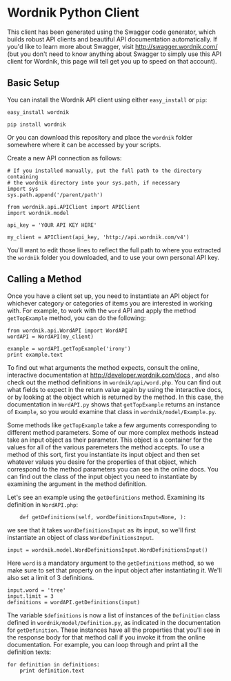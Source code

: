 Wordnik Python Client
==========
This client has been generated using the Swagger code generator, which builds robust API clients and beautiful API documentation automatically. If you'd like to learn more about Swagger, visit http://swagger.wordnik.com/ (but you don't need to know anything about Swagger to simply use this API client for Wordnik, this page will tell get you up to speed on that account).

Basic Setup
-----
You can install the Wordnik API client using either `easy_install` or `pip`:

```
easy_install wordnik

pip install wordnik
```

Or you can download this repository and place the `wordnik` folder somewhere where it can be accessed by your scripts.

Create a new API connection as follows:

```
# If you installed manually, put the full path to the directory containing
# the wordnik directory into your sys.path, if necessary
import sys
sys.path.append('/parent/path')

from wordnik.api.APIClient import APIClient
import wordnik.model

api_key = 'YOUR API KEY HERE'

my_client = APIClient(api_key, 'http://api.wordnik.com/v4')
```

You'll want to edit those lines to reflect the full path to where you extracted the `wordnik` folder you downloaded, and to use your own personal API key.

Calling a Method
-----

Once you have a client set up, you need to instantiate an API object for whichever category or categories of items you are interested in working with. For example, to work with the `word` API and apply the method `getTopExample` method, you can do the following:

```
from wordnik.api.WordAPI import WordAPI
wordAPI = WordAPI(my_client)

example = wordAPI.getTopExample('irony')
print example.text
```

To find out what arguments the method expects, consult the online, interactive documentation at http://developer.wordnik.com/docs , and also check out the method definitions in `wordnik/api/word.php`. You can find out what fields to expect in the return value again by using the interactive docs, or by looking at the object which is returned by the method. In this case, the documentation in `WordAPI.py` shows that `getTopExample` returns an instance of `Example`, so you would examine that class in `wordnik/model/Example.py`.

Some methods like `getTopExample` take a few arguments corresponding to different method parameters. Some of our more complex methods instead take an input object as their parameter. This object is a container for the values for all of the various paremeters the method accepts. To use a method of this sort, first you instantiate its input object and then set whatever values you desire for the properties of that object, which correspond to the method parameters you can see in the online docs. You can find out the class of the input object you need to instantiate by examining the argument in the method definition.

Let's see an example using the `getDefinitions` method. Examining its definition in `WordAPI.php`:

```
	def getDefinitions(self, wordDefinitionsInput=None, ):
```

we see that it takes `wordDefinitionsInput` as its input, so we'll first instantiate an object of class `WordDefinitionsInput`.

```
input = wordnik.model.WordDefinitionsInput.WordDefinitionsInput()
```

Here `word` is a mandatory argument to the `getDefinitions` method, so we make sure to set that property on the input object after instantiating it. We'll also set a limit of 3 definitions.

```
input.word = 'tree'
input.limit = 3
definitions = wordAPI.getDefinitions(input)
```

The variable `$definitions` is now a list of instances of the `Definition` class defined in `wordnik/model/Definition.py`, as indicated in the documentation for `getDefinition`. These instances have all the properties that you'll see in the response body for that method call if you invoke it from the online documentation. For example, you can loop through and print all the definition texts:

```
for definition in definitions:
    print definition.text
```
